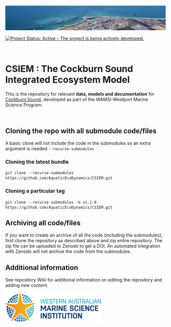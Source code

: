 ![image](admin/kwinana_banner.jpg)

[![Project Status: Active – The project is being actively developed.](https://www.repostatus.org/badges/latest/active.svg)](https://www.repostatus.org/#active)

<br>

# CSIEM : The Cockburn Sound Integrated Ecosystem Model

This is the repository for relevant **data, models and documentation** for [Cockburn Sound](https://en.wikipedia.org/wiki/Cockburn_Sound), developed as part of the WAMSI-Westport Marine Science Program.

<br>

## Cloning the repo with all submodule code/files

A basic clone will not include the code in the submodules so an extra argument is needed `--recurse-submodules`

### Cloning the latest bundle
```
git clone --recurse-submodules https://github.com/AquaticEcoDynamics/CSIEM.git
```

### Cloning a particular tag
```
git clone --recurse-submodules -b v1.1.0 https://github.com/AquaticEcoDynamics/CSIEM.git
```

## Archiving all code/files

If you want to create an archive of all the code (including the submodules), first clone the repository as described above and zip entire repository.  The zip file can be uploaded to Zenodo to get a DOI.  An automated integration with Zenodo will not archive the code from the submodules.

## Additional information

See repository Wiki for additional information on editing the repository and adding new content.



![image](admin/wamsi_logo.png)
